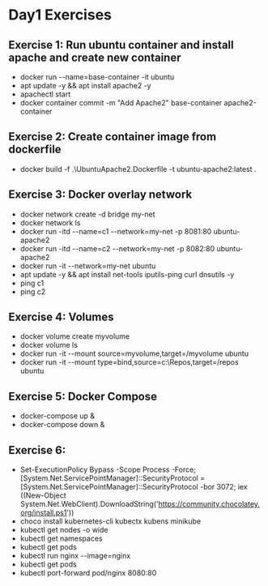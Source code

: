 # Day1 Exercises
## Exercise 1: Run ubuntu container and install apache and create new container
- docker run --name=base-container -it ubuntu
- apt update -y && apt install apache2 -y
- apachectl start
- docker container commit -m "Add Apache2" base-container apache2-container

## Exercise 2: Create container image from dockerfile
- docker build -f .\UbuntuApache2.Dockerfile -t ubuntu-apache2:latest .

## Exercise 3: Docker overlay network
- docker network create -d bridge my-net
- docker network ls
- docker run -itd --name=c1 --network=my-net -p 8081:80 ubuntu-apache2 
- docker run -itd --name=c2 --network=my-net -p 8082:80 ubuntu-apache2 
- docker run -it --network=my-net  ubuntu
- apt update -y && apt install net-tools iputils-ping curl dnsutils -y
- ping c1
- ping c2

## Exercise 4: Volumes
- docker volume create myvolume
- docker volume ls
- docker run -it --mount source=myvolume,target=/myvolume ubuntu
- docker run -it --mount type=bind,source=c:\Repos,target=/repos ubuntu

## Exercise 5: Docker Compose
- docker-compose up &
- docker-compose down &

## Exercise 6: 
- Set-ExecutionPolicy Bypass -Scope Process -Force; [System.Net.ServicePointManager]::SecurityProtocol = [System.Net.ServicePointManager]::SecurityProtocol -bor 3072; iex ((New-Object System.Net.WebClient).DownloadString('https://community.chocolatey.org/install.ps1'))
- choco install kubernetes-cli kubectx kubens minikube
- kubectl get nodes -o wide
- kubectl get namespaces 
- kubectl get pods
- kubectl run nginx --image=nginx
- kubectl get pods
- kubectl port-forward pod/nginx 8080:80